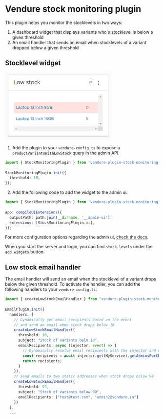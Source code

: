 # Vendure stock monitoring plugin

This plugin helps you monitor the stocklevels in two ways:

1. A dashboard widget that displays variants who's stocklevel is below a given threshold
2. An email handler that sends an email when stocklevels of a variant dropped below a given threshold

## Stocklevel widget

![img.png](docs/widget.png)

1. Add the plugin to your `vendure-config.ts` to expose a `productVariantsWithLowStock` query in the admin API.

```ts
import { StockMonitoringPlugin } from 'vendure-plugin-stock-monitoring';

StockMonitoringPlugin.init({
  threshold: 10,
});
```

2. Add the following code to add the widget to the admin ui:

```ts
import { StockMonitoringPlugin } from 'vendure-plugin-stock-monitoring';

app: compileUiExtensions({
  outputPath: path.join(__dirname, '__admin-ui'),
  extensions: [StockMonitoringPlugin.ui],
});
```

For more configuration options regarding the admin
ui, [check the docs](https://www.vendure.io/docs/plugins/extending-the-admin-ui/).

When you start the server and login, you can find `stock-levels` under the `add widgets` button.

## Low stock email handler

The email handler will send an email when the stocklevel of a variant drops below the given threshold. To activate the
handler, you can add the following handlers to your `vendure-config.ts`:

```ts
import { createLowStockEmailHandler } from "vendure-plugin-stock-monitoring";

EmailPlugin.init({
  handlers: [
    // Dynamically get email recipients based on the event
    // and send an email when stock drops below 10
    createLowStockEmailHandler({
      threshold: 10,
      subject: "Stock of variants belo 10",
      emailRecipients: async (injector, event) => {
        // Dynamically resolve email recipients with the injector and event
        const recipients = await injector.get(MyService).getAdminsForChannel(event.ctx);
        return recipients;
      }
    }),
    // Send emails to two static addresses when stock drops below 99
    createLowStockEmailHandler({
      threshold: 99,
      subject: "Stock of variants below 99",
      emailRecipients: ["test@test.com", "admin2@vendure.io"]
    })
  ],
  ...
```
